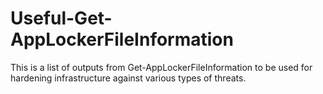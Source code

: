 # Useful-Get-AppLockerFileInformation

This is a list of outputs from Get-AppLockerFileInformation to be used for hardening infrastructure against various types of threats.  
